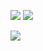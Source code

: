 ![](https://64.media.tumblr.com/d04b5c6714304b13175d67065d3975f8/7da29a0084968815-1d/s640x960/5c89707972d9c3c6281fe3dc7e324f3171c0ff6c.gifv)
![](https://64.media.tumblr.com/ca419827cd149abb067ae5ad44e8fff7/7da29a0084968815-50/s500x750/d6f9dc8524d43ce54b0a4b3bcaaf0505d652c885.gifv)

![](https://i.pinimg.com/564x/12/f5/23/12f5234911fa6d096e5fb1beabf9a391.jpg)
